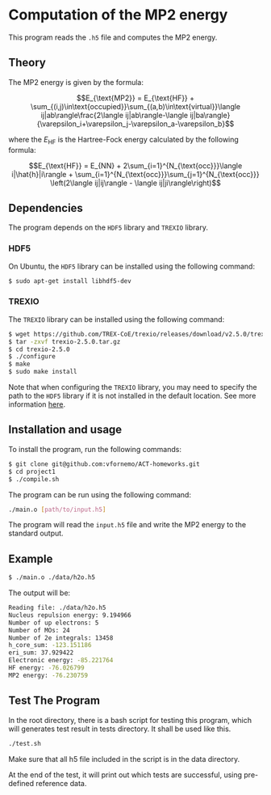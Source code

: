 # Computation of the MP2 energy

This program reads the `.h5` file and computes the MP2 energy.

## Theory

The MP2 energy is given by the formula:

```math
E_{\text{MP2}} = E_{\text{HF}} + 
 \sum_{(i,j)\in\text{occupied}}\sum_{(a,b)\in\text{virtual}}\langle ij|ab\rangle\frac{2\langle ij|ab\rangle-\langle ij|ba\rangle}{\varepsilon_i+\varepsilon_j-\varepsilon_a-\varepsilon_b}
```

where the $E_{\text{HF}}$ is the Hartree-Fock energy calculated by the following formula:

```math
E_{\text{HF}} = E_{NN} + 2\sum_{i=1}^{N_{\text{occ}}}\langle i|\hat{h}|i\rangle + \sum_{i=1}^{N_{\text{occ}}}\sum_{j=1}^{N_{\text{occ}}} \left(2\langle ij|ij\rangle - \langle ij|ji\rangle\right)
```

## Dependencies

The program depends on the `HDF5` library and `TREXIO` library. 

### HDF5

On Ubuntu, the `HDF5` library can be installed using the following command:

```bash
$ sudo apt-get install libhdf5-dev
```

### TREXIO

The `TREXIO` library can be installed using the following command:

```bash
$ wget https://github.com/TREX-CoE/trexio/releases/download/v2.5.0/trexio-2.5.0.tar.gz
$ tar -zxvf trexio-2.5.0.tar.gz
$ cd trexio-2.5.0
$ ./configure
$ make
$ sudo make install
```
Note that when configuring the `TREXIO` library, you may need to specify the path to the `HDF5` library if it is not installed in the default location. See more information [here](https://github.com/TREX-CoE/trexio).

## Installation and usage

To install the program, run the following commands:

```bash
$ git clone git@github.com:vfornemo/ACT-homeworks.git
$ cd project1
$ ./compile.sh
```

The program can be run using the following command:

```bash
./main.o [path/to/input.h5]
```

The program will read the `input.h5` file and write the MP2 energy to the standard output.

## Example

```bash
$ ./main.o ./data/h2o.h5
```

The output will be:

```bash
Reading file: ./data/h2o.h5
Nucleus repulsion energy: 9.194966
Number of up electrons: 5
Number of MOs: 24
Number of 2e integrals: 13458
h_core_sum: -123.151186
eri_sum: 37.929422
Electronic energy: -85.221764
HF energy: -76.026799
MP2 energy: -76.230759
```

## Test The Program
In the root directory, there is a bash script for testing this program, which will generates test result in tests directory. It shall be used like this.
```bash
./test.sh
```
Make sure that all h5 file included in the script is in the data directory.

At the end of the test, it will print out which tests are successful, using pre-defined reference data.
